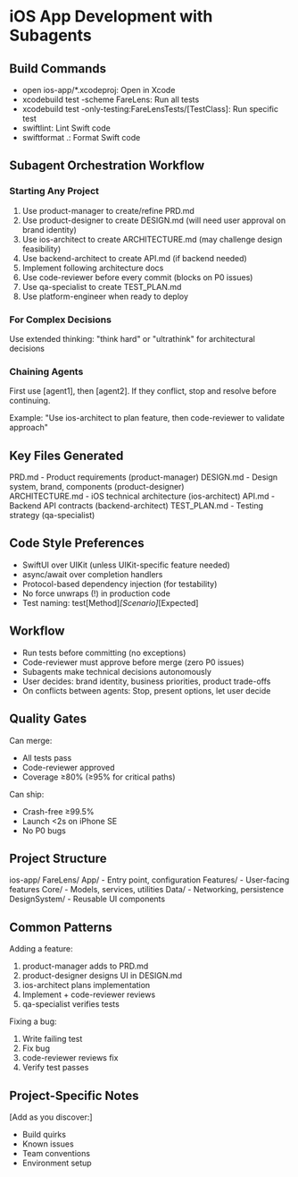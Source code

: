 # iOS App Development with Subagents

## Build Commands
- open ios-app/*.xcodeproj: Open in Xcode
- xcodebuild test -scheme FareLens: Run all tests
- xcodebuild test -only-testing:FareLensTests/[TestClass]: Run specific test
- swiftlint: Lint Swift code
- swiftformat .: Format Swift code

## Subagent Orchestration Workflow

### Starting Any Project
1. Use product-manager to create/refine PRD.md
2. Use product-designer to create DESIGN.md (will need user approval on brand identity)
3. Use ios-architect to create ARCHITECTURE.md (may challenge design feasibility)
4. Use backend-architect to create API.md (if backend needed)
5. Implement following architecture docs
6. Use code-reviewer before every commit (blocks on P0 issues)
7. Use qa-specialist to create TEST_PLAN.md
8. Use platform-engineer when ready to deploy

### For Complex Decisions
Use extended thinking: "think hard" or "ultrathink" for architectural decisions

### Chaining Agents
First use [agent1], then [agent2]. If they conflict, stop and resolve before continuing.

Example: "Use ios-architect to plan feature, then code-reviewer to validate approach"

## Key Files Generated

PRD.md - Product requirements (product-manager)
DESIGN.md - Design system, brand, components (product-designer)  
ARCHITECTURE.md - iOS technical architecture (ios-architect)
API.md - Backend API contracts (backend-architect)
TEST_PLAN.md - Testing strategy (qa-specialist)

## Code Style Preferences

- SwiftUI over UIKit (unless UIKit-specific feature needed)
- async/await over completion handlers
- Protocol-based dependency injection (for testability)
- No force unwraps (!) in production code
- Test naming: test[Method]_[Scenario]_[Expected]

## Workflow

- Run tests before committing (no exceptions)
- Code-reviewer must approve before merge (zero P0 issues)
- Subagents make technical decisions autonomously
- User decides: brand identity, business priorities, product trade-offs
- On conflicts between agents: Stop, present options, let user decide

## Quality Gates

Can merge:
- All tests pass
- Code-reviewer approved
- Coverage ≥80% (≥95% for critical paths)

Can ship:
- Crash-free ≥99.5%
- Launch <2s on iPhone SE
- No P0 bugs

## Project Structure

ios-app/
  FareLens/
    App/ - Entry point, configuration
    Features/ - User-facing features
    Core/ - Models, services, utilities
    Data/ - Networking, persistence
    DesignSystem/ - Reusable UI components

## Common Patterns

Adding a feature:
1. product-manager adds to PRD.md
2. product-designer designs UI in DESIGN.md
3. ios-architect plans implementation
4. Implement + code-reviewer reviews
5. qa-specialist verifies tests

Fixing a bug:
1. Write failing test
2. Fix bug
3. code-reviewer reviews fix
4. Verify test passes

## Project-Specific Notes

[Add as you discover:]
- Build quirks
- Known issues
- Team conventions
- Environment setup